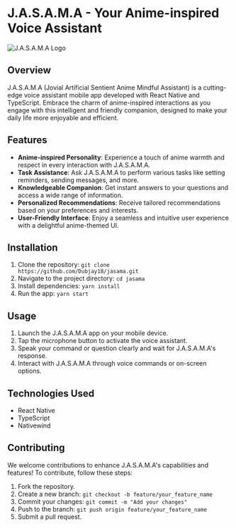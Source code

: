 # J.A.S.A.M.A - Your Anime-inspired Voice Assistant

![J.A.S.A.M.A Logo](https://res.cloudinary.com/dubinx/image/upload/v1690410604/jasama-logo_kkgar0.jpg)

## Overview

J.A.S.A.M.A (Jovial Artificial Sentient Anime Mindful Assistant) is a cutting-edge voice assistant mobile app developed with React Native and TypeScript. Embrace the charm of anime-inspired interactions as you engage with this intelligent and friendly companion, designed to make your daily life more enjoyable and efficient.

## Features

- **Anime-inspired Personality**: Experience a touch of anime warmth and respect in every interaction with J.A.S.A.M.A.
- **Task Assistance**: Ask J.A.S.A.M.A to perform various tasks like setting reminders, sending messages, and more.
- **Knowledgeable Companion**: Get instant answers to your questions and access a wide range of information.
- **Personalized Recommendations**: Receive tailored recommendations based on your preferences and interests.
- **User-Friendly Interface**: Enjoy a seamless and intuitive user experience with a delightful anime-themed UI.

## Installation

1. Clone the repository: `git clone https://github.com/Dubjay18/jasama.git`
2. Navigate to the project directory: `cd jasama`
3. Install dependencies: `yarn install`
4. Run the app: `yarn start`

## Usage

1. Launch the J.A.S.A.M.A app on your mobile device.
2. Tap the microphone button to activate the voice assistant.
3. Speak your command or question clearly and wait for J.A.S.A.M.A's response.
4. Interact with J.A.S.A.M.A through voice commands or on-screen options.

## Technologies Used

- React Native
- TypeScript
- Nativewind

## Contributing

We welcome contributions to enhance J.A.S.A.M.A's capabilities and features! To contribute, follow these steps:

1. Fork the repository.
2. Create a new branch: `git checkout -b feature/your_feature_name`
3. Commit your changes: `git commit -m "Add your changes"`
4. Push to the branch: `git push origin feature/your_feature_name`
5. Submit a pull request.
